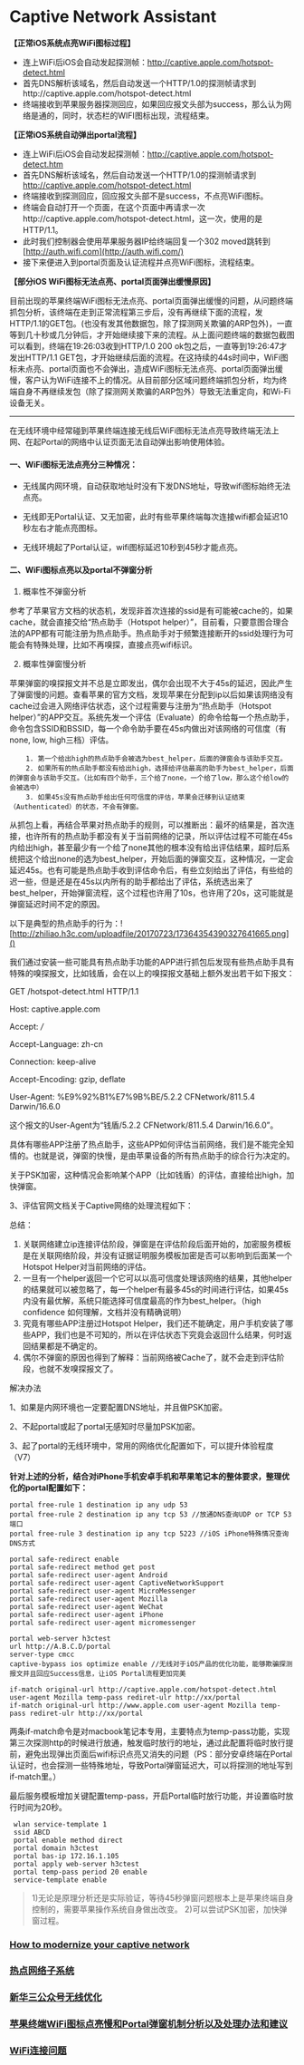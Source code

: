 # Captive Network Assistant



**【正常iOS系统点亮WiFi图标过程】**

- 连上WiFi后iOS会自动发起探测帧：http://captive.apple.com/hotspot-detect.html
- 首先DNS解析该域名，然后自动发送一个HTTP/1.0的探测帧请求到http://captive.apple.com/hotspot-detect.html
- 终端接收到苹果服务器探测回应，如果回应报文头部为success，那么认为网络是通的，同时，状态栏的WIFI图标出现，流程结束。

**【正常iOS系统自动弹出portal流程】**

- 连上WiFi后iOS会自动发起探测帧：http://captive.apple.com/hotspot-detect.htm
- 首先DNS解析该域名，然后自动发送一个HTTP/1.0的探测帧请求到 http://captive.apple.com/hotspot-detect.html
- 终端接收到探测回应，回应报文头部不是success，不点亮WiFi图标。
- 终端会自动打开一个页面，在这个页面中再请求一次http://captive.apple.com/hotspot-detect.html，这一次，使用的是HTTP/1.1。
- 此时我们控制器会使用苹果服务器IP给终端回复一个302 moved跳转到[http://auth.wifi.com](http://auth.wifi.com/)
- 接下来便进入到portal页面及认证流程并点亮WiFi图标，流程结束。

**【部分iOS WiFi图标无法点亮、portal页面弹出缓慢原因】**

​      目前出现的苹果终端WiFi图标无法点亮、portal页面弹出缓慢的问题，从问题终端抓包分析，该终端在走到正常流程第三步后，没有再继续下面的流程，发HTTP/1.1的GET包。(也没有发其他数据包，除了探测网关欺骗的ARP包外)，一直等到几十秒或几分钟后，才开始继续接下来的流程。从上面问题终端的数据包截图可以看到，终端在19:26:03收到HTTP/1.0 200 ok包之后，一直等到19:26:47才发出HTTP/1.1 GET包，才开始继续后面的流程。在这持续的44s时间中，WiFi图标未点亮、portal页面也不会弹出，造成WiFi图标无法点亮、portal页面弹出缓慢，客户认为WiFi连接不上的情况。从目前部分区域问题终端抓包分析，均为终端自身不再继续发包（除了探测网关欺骗的ARP包外）导致无法重定向，和Wi-Fi设备无关。

------

在无线环境中经常碰到苹果终端连接无线后WiFi图标无法点亮导致终端无法上网、在起Portal的网络中认证页面无法自动弹出影响使用体验。

#### **一、WiFi图标无法点亮分三种情况：**

- 无线属内网环境，自动获取地址时没有下发DNS地址，导致wifi图标始终无法点亮。

- 无线即无Portal认证、又无加密，此时有些苹果终端每次连接wifi都会延迟10秒左右才能点亮图标。

- 无线环境起了Portal认证，wifi图标延迟10秒到45秒才能点亮。

  

#### 二、WiFi图标点亮以及portal不弹窗分析

1.  概率性不弹窗分析

   参考了苹果官方文档的状态机，发现非首次连接的ssid是有可能被cache的，如果cache，就会直接交给“热点助手（Hotspot helper）”，目前看，只要意图合理合法的APP都有可能注册为热点助手。热点助手对于频繁连接断开的ssid处理行为可能会有特殊处理，比如不再嗅探，直接点亮wifi标识。

2.  概率性弹窗慢分析

   苹果弹窗的嗅探报文并不总是立即发出，偶尔会出现不大于45s的延迟，因此产生了弹窗慢的问题。查看苹果的官方文档，发现苹果在分配到ip以后如果该网络没有cache过会进入网络评估状态，这个过程需要与注册为“热点助手（Hotspot helper）”的APP交互。系统先发一个评估（Evaluate）的命令给每一个热点助手，命令包含SSID和BSSID，每一个命令助手要在45s内做出对该网络的可信度（有none, low, high三档）评估。

        1. 第一个给出high的热点助手会被选为best_helper，后面的弹窗会与该助手交互。
        2. 如果所有的热点助手都没有给出high，选择给评估最高的助手为best_helper，后面的弹窗会与该助手交互。（比如有四个助手，三个给了none，一个给了low，那么这个给low的会被选中）
        3. 如果45s没有热点助手给出任何可信度的评估，苹果会迁移到认证结束（Authenticated）的状态，不会有弹窗。

   从抓包上看，再结合苹果对热点助手的规则，可以推断出：最坏的结果是，首次连接，也许所有的热点助手都没有关于当前网络的记录，所以评估过程不可能在45s内给出high，甚至最少有一个给了none其他的根本没有给出评估结果，超时后系统把这个给出none的选为best_helper，开始后面的弹窗交互，这种情况，一定会延迟45s。也有可能是热点助手收到评估命令后，有些立刻给出了评估，有些给的迟一些，但是还是在45s以内所有的助手都给出了评估，系统选出来了best_helper，开始弹窗流程，这个过程也许用了10s，也许用了20s，这可能就是弹窗延迟时间不定的原因。

以下是典型的热点助手的行为：![http://zhiliao.h3c.com/uploadfile/20170723/17364354390327641665.png]()

我们通过安装一些可能具有热点助手功能的APP进行抓包后发现有些热点助手具有特殊的嗅探报文，比如钱盾，会在以上的嗅探报文基础上额外发出若干如下报文：

GET /hotspot-detect.html HTTP/1.1

Host: captive.apple.com

Accept: */*

Accept-Language: zh-cn

Connection: keep-alive

Accept-Encoding: gzip, deflate

User-Agent: %E9%92%B1%E7%9B%BE/5.2.2 CFNetwork/811.5.4 Darwin/16.6.0

这个报文的User-Agent为“钱盾/5.2.2 CFNetwork/811.5.4 Darwin/16.6.0”。

具体有哪些APP注册了热点助手，这些APP如何评估当前网络，我们是不能完全知情的。也就是说，弹窗的快慢，是由苹果设备的所有热点助手的综合行为决定的。

​    关于PSK加密，这种情况会影响某个APP（比如钱盾）的评估，直接给出high，加快弹窗。

3、评估官网文档关于Captive网络的处理流程如下：

总结：

1.  关联网络建立ip连接评估阶段，弹窗是在评估阶段后面开始的，加密服务模板是在关联网络阶段，并没有证据证明服务模板加密是否可以影响到后面某一个Hotspot Helper对当前网络的评估。
2.  一旦有一个helper返回一个它可以以高可信度处理该网络的结果，其他helper的结果就可以被忽略了，每一个helper有最多45s的时间进行评估，如果45s内没有最优解，系统只能选择可信度最高的作为best_helper。（high confidence 如何理解，文档并没有精确说明）
3. 究竟有哪些APP注册过Hotspot Helper，我们还不能确定，用户手机安装了哪些APP，我们也是不可知的，所以在评估状态下究竟会返回什么结果，何时返回结果都是不确定的。
4.  偶尔不弹窗的原因也得到了解释：当前网络被Cache了，就不会走到评估阶段，也就不发嗅探报文了。

解决办法

1、如果是内网环境也一定要配置DNS地址，并且做PSK加密。

2、不起portal或起了portal无感知时尽量加PSK加密。

3、起了portal的无线环境中，常用的网络优化配置如下，可以提升体验程度（V7）

**针对上述的分析，结合对iPhone手机安卓手机和苹果笔记本的整体要求，整理优化的portal配置如下：**

```text
portal free-rule 1 destination ip any udp 53 
portal free-rule 2 destination ip any tcp 53 //放通DNS查询UDP or TCP 53端口 
portal free-rule 3 destination ip any tcp 5223 //iOS iPhone特殊情况查询DNS方式

portal safe-redirect enable
portal safe-redirect method get post
portal safe-redirect user-agent Android
portal safe-redirect user-agent CaptiveNetworkSupport
portal safe-redirect user-agent MicroMessenger
portal safe-redirect user-agent Mozilla
portal safe-redirect user-agent WeChat
portal safe-redirect user-agent iPhone
portal safe-redirect user-agent micromessenger

portal web-server h3ctest 
url http://A.B.C.D/portal
server-type cmcc 
captive-bypass ios optimize enable //无线对于iOS产品的优化功能，能够欺骗探测报文并且回应Success信息，让iOS Portal流程更加完美
```

```
if-match original-url http://captive.apple.com/hotspot-detect.html user-agent Mozilla temp-pass rediret-ulr http://xx/portal
if-match original-url http://www.apple.com user-agent Mozilla temp-pass rediret-ulr http://xx/portal
```

两条if-match命令是对macbook笔记本专用，主要特点为temp-pass功能，实现第三次探测http的时候进行放通，触发临时放行的地址，通过此配置将临时放行提前，避免出现弹出页面后wifi标识点亮又消失的问题（PS：部分安卓终端在Portal认证时，也会探测一些特殊地址，导致Portal弹窗延迟大，可以将探测的地址写到if-match里。）

最后服务模板增加关键配置temp-pass，开启Portal临时放行功能，并设置临时放行时间为20秒。

```text
 wlan service-template 1
 ssid ABCD 
 portal enable method direct 
 portal domain h3ctest 
 portal bas-ip 172.16.1.105 
 portal apply web-server h3ctest 
 portal temp-pass period 20 enable 
 service-template enable
```

> 1)无论是原理分析还是实际验证，等待45秒弹窗问题根本上是苹果终端自身控制的，需要苹果操作系统自身做出改变。
> 2)可以尝试PSK加密，加快弹窗过程。



### [**How to modernize your captive network**](https://developer.apple.com/cn/news/?id=q78sq5rv) 

### [**热点网络子系统**](https://developer.apple.com/library/archive/documentation/NetworkingInternet/Conceptual/Hotspot_Network_Subsystem_Guide/Contents/Introduction.html#//apple_ref/doc/uid/TP40016639-CH1-SW1) 

### [**新华三公众号无线优化**](https://mp.weixin.qq.com/mp/appmsgalbum?__biz=MzA4NTQzNzMxNA==&action=getalbum&album_id=1615036232995045377&scene=173&from_msgid=2654034130&from_itemidx=1&count=3&nolastread=1#wechat_redirect) 

### [**苹果终端WiFi图标点亮慢和Portal弹窗机制分析以及处理办法和建议**](https://zhiliao.h3c.com/theme/details/19694)

###  [**WiFi连接问题**](http://helian.info/s/712.html)

